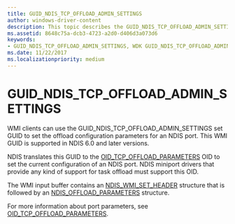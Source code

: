 ```yaml
---
title: GUID_NDIS_TCP_OFFLOAD_ADMIN_SETTINGS
author: windows-driver-content
description: This topic describes the GUID_NDIS_TCP_OFFLOAD_ADMIN_SETTINGS GUID for the NDIS WMI interface.
ms.assetid: 8648c75a-dcb3-4723-a2d0-d406d3a073d6
keywords:
- GUID_NDIS_TCP_OFFLOAD_ADMIN_SETTINGS, WDK GUID_NDIS_TCP_OFFLOAD_ADMIN_SETTINGS network drivers
ms.date: 11/22/2017
ms.localizationpriority: medium
---
```


# GUID_NDIS_TCP_OFFLOAD_ADMIN_SETTINGS

WMI clients can use the GUID_NDIS_TCP_OFFLOAD_ADMIN_SETTINGS set GUID to set the offload configuration parameters for an NDIS port. This WMI GUID is supported in NDIS 6.0 and later versions.

NDIS translates this GUID to the [OID_TCP_OFFLOAD_PARAMETERS](oid-tcp-offload-parameters.md) OID to set the current configuration of an NDIS port. NDIS miniport drivers that provide any kind of support for task offload must support this OID.

The WMI input buffer contains an [NDIS_WMI_SET_HEADER](https://msdn.microsoft.com/library/windows/hardware/ff567904) structure that is followed by an [NDIS_OFFLOAD_PARAMETERS](https://msdn.microsoft.com/library/windows/hardware/ff566706) structure.

For more information about port parameters, see [OID_TCP_OFFLOAD_PARAMETERS](oid-tcp-offload-parameters.md).

